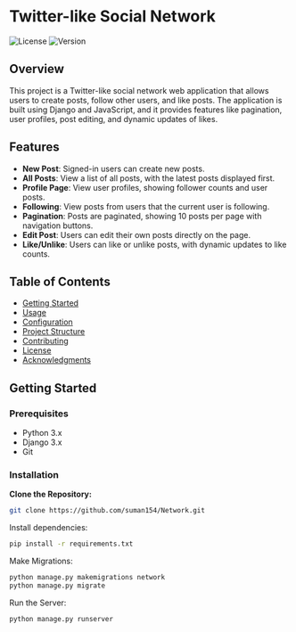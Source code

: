 # Twitter-like Social Network

![License](https://img.shields.io/badge/license-MIT-blue.svg)
![Version](https://img.shields.io/badge/version-1.0.0-brightgreen.svg)

## Overview

This project is a Twitter-like social network web application that allows users to create posts, follow other users, and like posts. The application is built using Django and JavaScript, and it provides features like pagination, user profiles, post editing, and dynamic updates of likes.

## Features

- **New Post**: Signed-in users can create new posts.
- **All Posts**: View a list of all posts, with the latest posts displayed first.
- **Profile Page**: View user profiles, showing follower counts and user posts.
- **Following**: View posts from users that the current user is following.
- **Pagination**: Posts are paginated, showing 10 posts per page with navigation buttons.
- **Edit Post**: Users can edit their own posts directly on the page.
- **Like/Unlike**: Users can like or unlike posts, with dynamic updates to like counts.

## Table of Contents

- [Getting Started](#getting-started)
- [Usage](#usage)
- [Configuration](#configuration)
- [Project Structure](#project-structure)
- [Contributing](#contributing)
- [License](#license)
- [Acknowledgments](#acknowledgments)

## Getting Started

### Prerequisites

- Python 3.x
- Django 3.x
- Git

### Installation

**Clone the Repository:**
   ```sh
   git clone https://github.com/suman154/Network.git
   ```

Install dependencies:
```sh
pip install -r requirements.txt
```

Make Migrations:
```sh
python manage.py makemigrations network
python manage.py migrate
```

Run the Server:
```sh
python manage.py runserver
```
